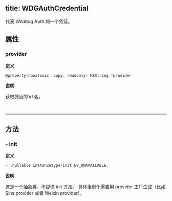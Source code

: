 title: WDGAuthCredential
---

代表 Wilddog Auth 的一个凭证。

## 属性

### provider

**定义**

```objectivec
@property(nonatomic, copy, readonly) NSString *provider
```

**说明**

获取凭证的 id 名。

</br>

------
## 方法

### - init

**定义**

```objectivec
- (nullable instancetype)init NS_UNAVAILABLE;
```

**说明**

这是一个抽象类。不提供 init 方法。
具体事例化需要用 provider 工厂生成（比如 Sina provider 或者 Weixin provider）。